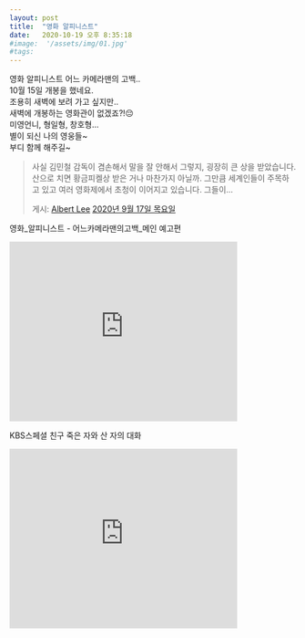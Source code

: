 ```yaml
---
layout: post
title:  "영화 알피니스트"
date:   2020-10-19 오후 8:35:18
#image:  '/assets/img/01.jpg'
#tags:   
---
```


영화 알피니스트 어느 카메라맨의 고백..<br>
10월 15일 개봉을 했네요.<br>
조용히 새벽에 보려 가고 싶지만..<br>
새벽에 개봉하는 영화관이 없겠죠?!😔<br>
미영언니, 형일형, 창호형...<br>
별이 되신 나의 영웅들~<br>
부디 함께 해주길~<br>

<div id="fb-root"></div>
<script async defer crossorigin="anonymous" src="https://connect.facebook.net/ko_KR/sdk.js#xfbml=1&version=v8.0" nonce="nMlAkAD6"></script>
<div class="fb-post" data-href="https://www.facebook.com/mtblue20/posts/2595601664083669" data-show-text="true" data-width=""><blockquote cite="https://www.facebook.com/mtblue20/posts/2595601664083669" class="fb-xfbml-parse-ignore"><p>사실 김민철 감독이 겸손해서 말을 잘 안해서 그렇지, 굉장히 큰 상을 받았습니다. 산으로 치면 황금피켈상 받은 거나 마찬가지 아닐까.
그만큼 세계인들이 주목하고 있고 여러 영화제에서 초청이 이어지고 있습니다. 그들이...</p>게시: <a href="#" role="button">Albert Lee</a>&nbsp;<a href="https://www.facebook.com/mtblue20/posts/2595601664083669">2020년 9월 17일 목요일</a></blockquote></div>

영화_알피니스트 - 어느카메라맨의고백_메인 예고편<br>
<iframe width="400" height="315" src="https://www.youtube.com/embed/2uGbyc3XY44" frameborder="0" allow="accelerometer; autoplay; clipboard-write; encrypted-media; gyroscope; picture-in-picture" allowfullscreen></iframe>

KBS스페셜 친구 죽은 자와 산 자의 대화<br>
<iframe width="400" height="315" src="https://www.youtube.com/embed/KQVmgLXY2FI" frameborder="0" allow="accelerometer; autoplay; clipboard-write; encrypted-media; gyroscope; picture-in-picture" allowfullscreen></iframe>
